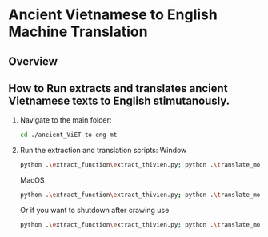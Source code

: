 # Ancient Vietnamese to English Machine Translation
## Overview

## How to Run extracts and translates ancient Vietnamese texts to English stimutanously.
1. Navigate to the main folder:
    ```sh
    cd ./ancient_ViET-to-eng-mt
    ```
2. Run the extraction and translation scripts:
    Window
    ```sh
    python .\extract_function\extract_thivien.py; python .\translate_mordenVNESE_English\translate.py
    ```
    MacOS
    ```sh
    python .\extract_function\extract_thivien.py; python .\translate_mordenVNESE_English\translate.py
    ```
    
    Or if you want to shutdown after crawing use
    ```sh
    python .\extract_function\extract_thivien.py; python .\translate_mordenVNESE_English\translate.py;shutdown /s/f/t 0;
    ```
    
